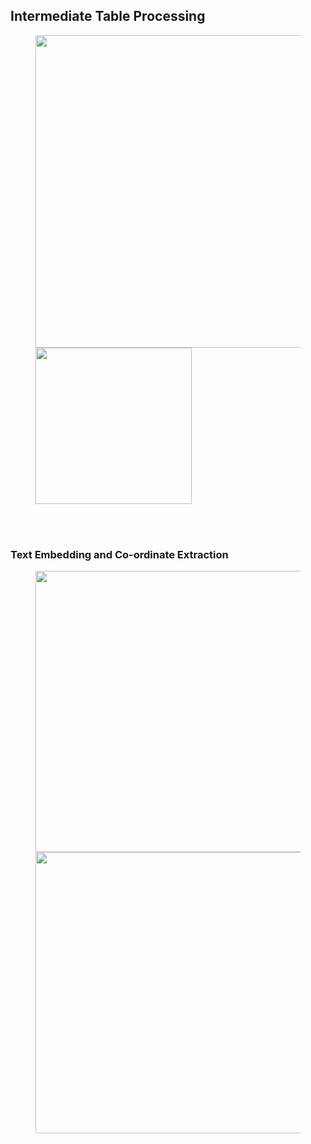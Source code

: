 ## Intermediate Table Processing

<figure>
  <img src="./Grid_Structure.jpg" align="left" width=500/>

  <img src="./Text_Embedding_from_Grid.jpg" align="center" width=250/> <br>
</figure>

<br>
<br>





### Text Embedding and Co-ordinate Extraction
<figure>
  <img src="./Semantic_Text_Bounding_box.jpg" align="left" width=450/>
  <img src="./BBox_Mapper_Structure_SampleInvoice11.jpg" align="right" width=450/> <br>
</figure>
<br>

